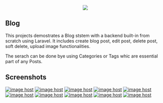 <p align="center"><img src="https://laravel.com/assets/img/components/logo-laravel.svg"></p>


## Blog

This projects demostrates a Blog ststem with a backend built-in from scratch using Laravel.
It includes create blog post, edit post, delete post, soft delete, upload image functionalities.

The serach can be done bye using Categories or Tags whic are essential part of any Posts.

## Screenshots

<a href="http://imgbox.com/Eyi6MtiE" target="_blank"><img src="https://thumbs2.imgbox.com/42/a1/Eyi6MtiE_t.png" alt="image host"/></a> <a href="http://imgbox.com/iMPOF9cS" target="_blank"><img src="https://thumbs2.imgbox.com/e3/19/iMPOF9cS_t.png" alt="image host"/></a> <a href="http://imgbox.com/DDY7qh9w" target="_blank"><img src="https://thumbs2.imgbox.com/59/16/DDY7qh9w_t.png" alt="image host"/></a> <a href="http://imgbox.com/GKI2QX9B" target="_blank"><img src="https://thumbs2.imgbox.com/9f/18/GKI2QX9B_t.png" alt="image host"/></a> <a href="http://imgbox.com/3D7IxIvQ" target="_blank"><img src="https://thumbs2.imgbox.com/0c/0b/3D7IxIvQ_t.png" alt="image host"/></a> <a href="http://imgbox.com/Eo00sVMO" target="_blank"><img src="https://thumbs2.imgbox.com/86/58/Eo00sVMO_t.png" alt="image host"/></a> <a href="http://imgbox.com/l7SVv4Of" target="_blank"><img src="https://thumbs2.imgbox.com/83/81/l7SVv4Of_t.png" alt="image host"/></a> <a href="http://imgbox.com/C5PrUErY" target="_blank"><img src="https://thumbs2.imgbox.com/cb/d6/C5PrUErY_t.png" alt="image host"/></a> <a href="http://imgbox.com/5xZ2FVWh" target="_blank"><img src="https://thumbs2.imgbox.com/b6/99/5xZ2FVWh_t.png" alt="image host"/></a> <a href="http://imgbox.com/Jzj02mp1" target="_blank"><img src="https://thumbs2.imgbox.com/34/f2/Jzj02mp1_t.png" alt="image host"/></a>





